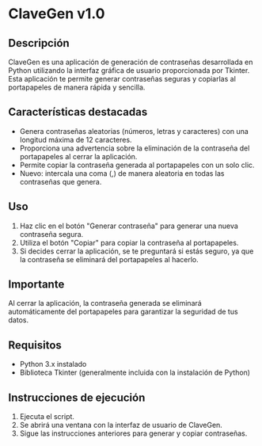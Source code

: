 # ClaveGen v1.0

## Descripción
ClaveGen es una aplicación de generación de contraseñas desarrollada en Python utilizando la interfaz gráfica de usuario proporcionada por Tkinter. Esta aplicación te permite generar contraseñas seguras y copiarlas al portapapeles de manera rápida y sencilla.

## Características destacadas
- Genera contraseñas aleatorias (números, letras y caracteres) con una longitud máxima de 12 caracteres. 
- Proporciona una advertencia sobre la eliminación de la contraseña del portapapeles al cerrar la aplicación.
- Permite copiar la contraseña generada al portapapeles con un solo clic.
- Nuevo: intercala una coma (,) de manera aleatoria en todas las contraseñas que genera.

## Uso
1. Haz clic en el botón "Generar contraseña" para generar una nueva contraseña segura.
2. Utiliza el botón "Copiar" para copiar la contraseña al portapapeles.
3. Si decides cerrar la aplicación, se te preguntará si estás seguro, ya que la contraseña se eliminará del portapapeles al hacerlo.

## Importante
Al cerrar la aplicación, la contraseña generada se eliminará automáticamente del portapapeles para garantizar la seguridad de tus datos.

## Requisitos
- Python 3.x instalado
- Biblioteca Tkinter (generalmente incluida con la instalación de Python)

## Instrucciones de ejecución
1. Ejecuta el script.
2. Se abrirá una ventana con la interfaz de usuario de ClaveGen.
3. Sigue las instrucciones anteriores para generar y copiar contraseñas.
